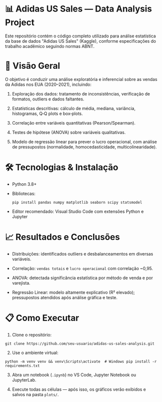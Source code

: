 # 📊 Adidas US Sales — Data Analysis Project
Este repositório contém o código completo utilizado para análise estatística da base de dados "Adidas US Sales" (Kaggle), conforme especificações do trabalho acadêmico seguindo normas ABNT.

# 🚀 Visão Geral
O objetivo é conduzir uma análise exploratória e inferencial sobre as vendas da Adidas nos EUA (2020–2021), incluindo:

1. Exploração dos dados: tratamento de inconsistências, verificação de formatos, outliers e dados faltantes.

2. Estatísticas descritivas: cálculo de média, mediana, variância, histogramas, Q‑Q plots e box‑plots.

3. Correlação entre variáveis quantitativas (Pearson/Spearman).

4. Testes de hipótese (ANOVA) sobre variáveis qualitativas.

5. Modelo de regressão linear para prever o lucro operacional, com análise de pressupostos (normalidade, homocedasticidade, multicolinearidade).

# 🛠️ Tecnologias & Instalação

- Python 3.8+

- Bibliotecas:

  `pip install pandas numpy matplotlib seaborn scipy statsmodel`

- Editor recomendado: Visual Studio Code com extensões Python e Jupyter

# 📈 Resultados e Conclusões

- Distribuições: identificados outliers e desbalanceamentos em diversas variáveis.

- Correlação: `vendas totais` e `lucro operacional` com correlação ~0,95.

- ANOVA: detectada significância estatística por método de venda e por varejista.

- Regressão Linear: modelo altamente explicativo (R² elevado); pressupostos atendidos após análise gráfica e teste.

# 📋 Como Executar

1. Clone o repositório:

  `git clone https://github.com/seu-usuario/adidas-us-sales-analysis.git`
  
2. Use o ambiente virtual:

  `python -m venv venv && venv\Scripts\activate  # Windows
  pip install -r requirements.txt`

3. Abra um notebook (`.ipynb`) no VS Code, Jupyter Notebook ou JupyterLab.

4. Execute todas as células — após isso, os gráficos verão exibidos e salvos na pasta `plots/`.
